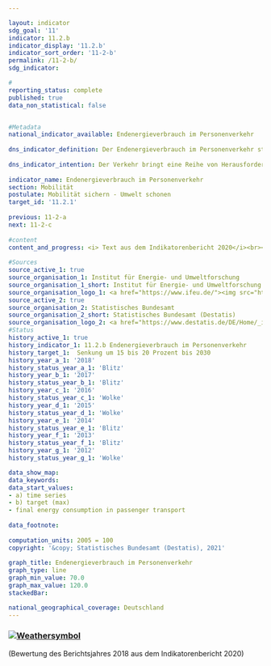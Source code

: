```yaml
---

layout: indicator    
sdg_goal: '11'    
indicator: 11.2.b    
indicator_display: '11.2.b'    
indicator_sort_order: '11-2-b'    
permalink: /11-2-b/    
sdg_indicator:     

#    
reporting_status: complete    
published: true    
data_non_statistical: false    


#Metadata    
national_indicator_available: Endenergieverbrauch im Personenverkehr    
    
dns_indicator_definition: Der Endenergieverbrauch im Personenverkehr stellt den Energieverbrauch durch die Beförderung von Personen mit der Bahn, im Luft- und Straßenverkehr (öffentlicher und Individualverkehr) im Inland dar.    
    
dns_indicator_intention: Der Verkehr bringt eine Reihe von Herausforderungen mit sich. So beeinträchtigen etwa Lärm und Luftschadstoffe die Lebensqualität insbesondere in Städten und verkehrsbedingte Emissionen tragen zum Klimawandel bei. Der Ausstoß von schädlichen Treibhausgasen steht im Zusammenhang mit der im Verkehr verbrauchten Energie.<br><br>Ziel ist es den Endenergieverbrauch im Personenverkehr bis zum Jahr 2030 um 15 bis 20&nbsp;% zu senken.    
    
indicator_name: Endenergieverbrauch im Personenverkehr    
section: Mobilität    
postulate: Mobilität sichern - Umwelt schonen    
target_id: '11.2.1'    
    
previous: 11-2-a    
next: 11-2-c    
    
#content    
content_and_progress: <i> Text aus dem Indikatorenbericht 2020</i><br><br>Die Daten zum Endenergieverbrauch im Inland werden der Transport Emission Estimation Model (TREMOD)-Datenbank des Instituts für Energie- und Umweltforschung entnommen. TREMOD ist ein Modell zur Bewertung von Verkehrsemissionen. Die Daten enthalten die Kraftstoffverbräuche im Zusammenhang mit dem Personenverkehr innerhalb Deutschlands – unabhängig vom Ort der Betankung – nach dem Verbrauchskonzept. Endenergie bezeichnet dabei den direkt im Verkehr genutzten Teil der Energie, lässt also die Umwandlungsverluste während der Herstellung der Kraftstoffe sowie eventuelle Leitungsverluste unberücksichtigt.<br><br>Die Personenbeförderungsleistung gibt die Anzahl der zurückgelegten Personenkilometer an. Sie wird zur Berechnung des spezifischen Energieverbrauchs in diesem Sektor verwendet und stammt auch aus TREMOD. Im Luftverkehr werden nur die Inlandsflüge (nationaler Luftverkehr) berücksichtigt. Internationale Flüge vom und in das Bundesgebiet bleiben unberücksichtigt. Auch die Personenbeförderung in der Schifffahrt wird nicht einbezogen.<br><br>30,1&nbsp;% des gesamten Endenergieverbrauches sind dem Verkehr zuzurechnen. Hieran hat der Personenverkehr einen Anteil von über 70&nbsp;%. Einsparungen beim Endenergieverbrauch im Personenverkehr wirken sich daher merklich auf den gesamten Energieverbrauch in Deutschland aus. Die Anzahl der Personenkilometer gibt Aufschluss darüber, inwieweit sich die Beförderungsleistung (Änderung der Fahrgast-/Fluggastzahlen je gefahrenem Kilometer) ändert. Ergänzend wird neben dem Endenergieverbrauch auch die Energieeffizienz im Personenverkehr, gemessen als Endenergieverbrauch je Personenkilometer, betrachtet.<br><br>Im Zeitraum 2005 bis 2018 verringerte sich der Endenergieverbrauch in der Personenbeförderung insgesamt um 0,9&nbsp;%. Wird der Verlauf seit 2008 analysiert, stieg der Indikatorwert um 1,1&nbsp;% an. Der Endenergieverbrauch im Personenverkehr entwickelt sich damit aktuell gegenläufig zu seinem Ziel in der Deutschen Nachhaltigkeitsstrategie.<br><br>Obwohl sich die Anzahl der zurückgelegten Personenkilometer zwischen 2005 und 2018 um 9,0&nbsp;% erhöht hat, sank der Energieverbrauch im gleichen Zeitraum, bezogen auf alle Verkehrsträger, um 9,1&nbsp;% auf 1,49 Megajoule pro Personenkilometer. Somit wurde die Effizienz im Personenverkehr merklich gesteigert. Ein besonders großer Anteil der Effizienzsteigerung ist den Eisenbahnen zuzurechnen. Hier stieg die Beförderungsleistung um 25,3&nbsp;%, während der Endenergieverbrauch um 8,9&nbsp;% gesenkt werden konnte. Dies entspricht einer Effizienzsteigerung um 27,3&nbsp;%. Auch im Luftverkehr konnte eine deutliche Effizienzsteigerung um 17,1&nbsp;% gegenüber dem Jahr 2005 erzielt werden. Eine leichte Effizienzsteigerung von 7,4&nbsp;% konnte zuletzt im Straßenverkehr aufgrund der gestiegenen Personentbeförderungsleistung erreicht werden, auch wenn der Endenergieverbrauch hier nahezu konstant blieb (-0,5&nbsp;%).<br><br>Der motorisierte Individualverkehr mit Pkw und Zweirädern hatte im Jahr 2018 einen Anteil von 81,4&nbsp;% an der gesamten Personenbeförderungsleistung. In 2017 lag dieser bei 81,6&nbsp;%. Er lässt sich in verschiedene Kategorien unterteilen. Der Berufsverkehr (Pendler- und Geschäftsfahrten) hatte im Jahr 2017 (aktuellere Daten lagen noch nicht vor) mit 39,2&nbsp;% den größten Anteil, gefolgt vom Freizeitverkehr mit 29,5&nbsp;%. Der Einkaufsverkehr hatte einen Anteil von 17,1&nbsp;%. Die verschiedenen Fahrtzwecke haben sich seit 2005 unterschiedlich entwickelt. Insbesondere die beruflich bedingten Fahrten haben deutlich zugenommen (+30,0&nbsp;%) während die Fahrten für Freizeit (-11,4&nbsp;%) und Einkauf (-2,7&nbsp;%) abgenommen haben.<br><br>    
    
#Sources    
source_active_1: true                    
source_organisation_1: Institut für Energie- und Umweltforschung                    
source_organisation_1_short: Institut für Energie- und Umweltforschung (Ifeu)                    
source_organisation_logo_1: <a href="https://www.ifeu.de/"><img src="https://g205sdgs.github.io/sdg-indicators/public/logos/ifeu.png" alt=" Institut für Energie- und Umweltforschung (Ifeu)" title="Klicken Sie hier um zu der Homepage der Organisation zu gelangen" /></a>                    
source_active_2: true                    
source_organisation_2: Statistisches Bundesamt                    
source_organisation_2_short: Statistisches Bundesamt (Destatis)                    
source_organisation_logo_2: <a href="https://www.destatis.de/DE/Home/_inhalt.html"><img src="https://g205sdgs.github.io/sdg-indicators/public/logos/destatis.png" alt=" Statistisches Bundesamt (Destatis)" title="Klicken Sie hier um zu der Homepage der Organisation zu gelangen" /></a>                        
#Status    
history_active_1: true
history_indicator_1: 11.2.b Endenergieverbrauch im Personenverkehr
history_target_1:  Senkung um 15 bis 20 Prozent bis 2030
history_year_a_1: '2018'                            
history_status_year_a_1: 'Blitz'
history_year_b_1: '2017'                            
history_status_year_b_1: 'Blitz'
history_year_c_1: '2016'                            
history_status_year_c_1: 'Wolke'
history_year_d_1: '2015'                            
history_status_year_d_1: 'Wolke'
history_year_e_1: '2014'                            
history_status_year_e_1: 'Blitz'
history_year_f_1: '2013'                            
history_status_year_f_1: 'Blitz'
history_year_g_1: '2012'                            
history_status_year_g_1: 'Wolke'    

data_show_map:     
data_keywords:    
data_start_values:     
- a) time series
- b) target (max)
- final energy consumption in passenger transport
    
data_footnote:     
    
computation_units: 2005 = 100    
copyright: '&copy; Statistisches Bundesamt (Destatis), 2021'
    
graph_title: Endenergieverbrauch im Personenverkehr    
graph_type: line    
graph_min_value: 70.0    
graph_max_value: 120.0    
stackedBar:    

national_geographical_coverage: Deutschland    
---    
```

<div>
  <div class="my-header">
    <h3>
      <a href="https://sustainabledevelopment-deutschland.github.io/status/"><img src="https://g205sdgs.github.io/sdg-indicators/public/Wettersymbole/Blitz.png" title="Der Indikator entwickelt sich nicht in die gewünschte Richtung und somit vergrößert sich der Abstand zum Ziel" alt="Weathersymbol" />
      </a>
    </h3>
  </div>
  <div class="my-header-note">
    <span> (Bewertung des Berichtsjahres 2018 aus dem Indikatorenbericht 2020)</span>
  </div>
</div>